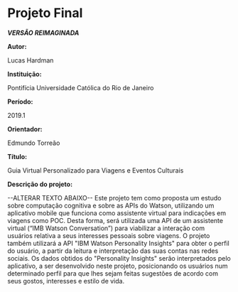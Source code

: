 # Projeto Final

***VERSÃO REIMAGINADA***

**Autor:**

Lucas Hardman  

**Instituição:**

Pontifícia Universidade Católica do Rio de Janeiro  

**Período:**

2019.1 

**Orientador:**

Edmundo Torreão  

**Título:**

Guia Virtual Personalizado para Viagens e Eventos Culturais

**Descrição do projeto:**

--ALTERAR TEXTO ABAIXO--
Este projeto tem como proposta um estudo sobre computação cognitiva e sobre as APIs do Watson, utilizando um aplicativo mobile que funciona como assistente virtual para indicações em viagens como POC. Desta forma, será utilizada uma API de um assistente virtual (“IMB Watson Conversation”) para viabilizar a interação com usuários relativa a seus interesses pessoais sobre viagens. O projeto também utilizará a API "IBM Watson Personality Insights" para obter o perfil do usuário, a partir da leitura e interpretação das suas contas nas redes sociais. Os dados obtidos do "Personality Insights" serão interpretados pelo aplicativo, a ser desenvolvido neste projeto, posicionando os usuários num determinado perfil para que lhes sejam feitas sugestões de acordo com seus gostos, interesses e estilo de vida.
